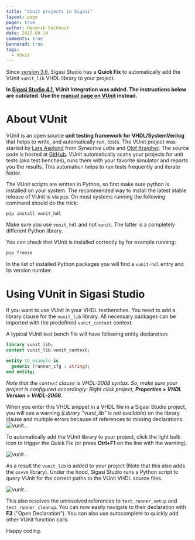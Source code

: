```yaml
---
title: "VUnit projects in Sigasi"
layout: page 
pager: true
author: Hendrik Eeckhaut
date: 2017-09-14
comments: true
bannerad: true
tags:
  - VUnit
---
```


Since [version 3.6](/releasenotes/sigasi-3.06), Sigasi Studio has a **Quick Fix** to automatically add the VUnit `vunit_lib` VHDL library to your project.

<strong>In [Sigasi Studio 4.1](/releasenotes/sigasi-4.01), VUnit Integration was added.
The instructions below are outdated. Use the [manual page on VUnit](/manual/eclipse/vunit) instead.</strong>

# About VUnit

VUnit is an open source **unit testing framework for VHDL/SystemVerilog** that helps to write, and automatically run, tests. 
The VUnit project was started by [Lars Asplund](https://github.com/LarsAsplund) from *Synective Labs* and [Olof Kraigher](https://github.com/kraigher). The source code is hosted at [GitHub](https://github.com/VUnit/vunit).
VUnit automatically scans your projects for unit tests (aka test benches), runs them with your favorite simulator and reports you the results.
This automation helps to run tests frequently and iterate faster.

The VUnit scripts are written in Python, so first make sure python is installed on your system. The recommended way to install the latest stable release of VUnit is via `pip`. On most systems running the following command should do the trick:
```sh
pip install vunit_hdl
```
Make sure you use `vunit_hdl` and not `vunit`. The latter is a completely different Python library.

You can check that VUnit is installed correctly by for example running:
```sh
pip freeze
```
In the list of installed Python packages you will find a `vunit-hdl` entry and its version number.


# Using VUnit in Sigasi Studio

If you want to use VUnit in your VHDL testbenches. You need to add a library clause for the `vunit_lib` library. All necessary packages can be imported with the predefined `vunit_context` context.

A typical VUnit test bench file will have following entity declaration:
```vhdl
library vunit_lib;
context vunit_lib.vunit_context;

entity tb_example is
  generic (runner_cfg : string);
end entity;
```
_Note that the `context` clause is VHDL-2008 syntax. So, make sure your project is configured accordingly: Right click project, **Properties > VHDL Version > VHDL-2008**._

When you enter this VHDL snippet in a VHDL file in a Sigasi Studio project, you will see a warning (*Library "vunit\_lib" is not available*) on the library clause and multiple errors because of references to missing declarations.  
![vunit...](/img/tech/vunit/before.png)

To automatically add the VUnit library to your project, click the light bulb icon to trigger the Quick Fix (or press **Ctrl+F1** on the line with the warning).

![vunit...](/img/tech/vunit/quickfix.png)

As a result the `vunit_lib` is added to your project (Note that this also adds the `osvvm` library). Under the hood, Sigasi Studio runs a Python script to query VUnit for the correct paths to the VUnit VHDL source files.

![vunit...](/img/tech/vunit/after.png)

This also resolves the unresolved references to `test_runner_setup` and `test_runner_cleanup`. You can now easily navigate to their declaration with **F3** ("Open Declaration"). You can also use autocomplete to quickly add other VUnit function calls.

Happy coding.



